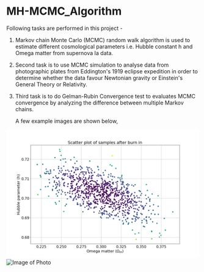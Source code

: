 # MH-MCMC_Algorithm

Following tasks are performed in this project -

1. Markov chain Monte Carlo (MCMC) random walk algorithm is used to estimate different cosmological parameters i.e. Hubble constant h and Omega matter from supernova Ia data.

2. Second task is to use MCMC simulation to analyse data from photographic plates from Eddington's 1919 eclipse expedition in order to determine whether the data favour Newtonian gravity or Einstein's General Theory or Relativity.

3. Third task is to do Gelman-Rubin Convergence test to evaluates MCMC convergence by analyzing the difference between multiple Markov chains.

     A few example images are shown below,

![Image of Photo](https://github.com/KrishangiKashyap/MH-MCMC_Algorithm/blob/main/Burn%20in.png?width=40&height=5)
![Image of Photo]([https://github.com/KrishangiKashyap/MH-MCMC_Algorithm/blob/main/hist%20h.png?width=40&height=5)


   
